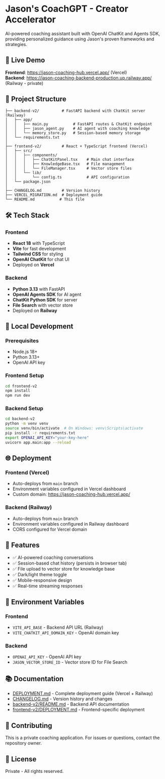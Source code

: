 # Jason's CoachGPT - Creator Accelerator

AI-powered coaching assistant built with OpenAI ChatKit and Agents SDK, providing personalized guidance using Jason's proven frameworks and strategies.

## 🚀 Live Demo

**Frontend**: https://jason-coaching-hub.vercel.app/ (Vercel)  
**Backend**: https://jason-coaching-backend-production.up.railway.app/ (Railway - private)

## 📁 Project Structure

```
├── backend-v2/          # FastAPI backend with ChatKit server (Railway)
│   ├── app/
│   │   ├── main.py           # FastAPI routes & ChatKit endpoint
│   │   ├── jason_agent.py    # AI agent with coaching knowledge
│   │   └── memory_store.py   # Session-based memory storage
│   └── requirements.txt
│
├── frontend-v2/         # React + TypeScript frontend (Vercel)
│   ├── src/
│   │   ├── components/
│   │   │   ├── ChatKitPanel.tsx    # Main chat interface
│   │   │   ├── KnowledgeBase.tsx   # File management
│   │   │   └── FileManager.tsx     # Vector store files
│   │   └── lib/
│   │       └── config.ts           # API configuration
│   └── package.json
│
├── CHANGELOG.md         # Version history
├── VERCEL_MIGRATION.md  # Deployment guide
└── README.md           # This file
```

## 🛠 Tech Stack

### Frontend
- **React 18** with TypeScript
- **Vite** for fast development
- **Tailwind CSS** for styling
- **OpenAI ChatKit** for chat UI
- Deployed on **Vercel**

### Backend
- **Python 3.13** with FastAPI
- **OpenAI Agents SDK** for AI agent
- **ChatKit Python SDK** for server
- **File Search** with vector store
- Deployed on **Railway**

## 🔧 Local Development

### Prerequisites
- Node.js 18+
- Python 3.13+
- OpenAI API key

### Frontend Setup
```bash
cd frontend-v2
npm install
npm run dev
```

### Backend Setup
```bash
cd backend-v2
python -m venv venv
source venv/bin/activate  # On Windows: venv\Scripts\activate
pip install -r requirements.txt
export OPENAI_API_KEY="your-key-here"
uvicorn app.main:app --reload
```

## 🌐 Deployment

### Frontend (Vercel)
- Auto-deploys from `main` branch
- Environment variables configured in Vercel dashboard
- Custom domain: https://jason-coaching-hub.vercel.app/

### Backend (Railway)
- Auto-deploys from `main` branch
- Environment variables configured in Railway dashboard
- CORS configured for Vercel domain

## 📝 Features

- ✅ AI-powered coaching conversations
- ✅ Session-based chat history (persists in browser tab)
- ✅ File upload to vector store for knowledge base
- ✅ Dark/light theme toggle
- ✅ Mobile-responsive design
- ✅ Real-time streaming responses

## 🔐 Environment Variables

### Frontend
- `VITE_API_BASE` - Backend API URL (Railway)
- `VITE_CHATKIT_API_DOMAIN_KEY` - OpenAI domain key

### Backend
- `OPENAI_API_KEY` - OpenAI API key
- `JASON_VECTOR_STORE_ID` - Vector store ID for File Search

## 📚 Documentation

- [DEPLOYMENT.md](./DEPLOYMENT.md) - Complete deployment guide (Vercel + Railway)
- [CHANGELOG.md](./CHANGELOG.md) - Version history and changes
- [backend-v2/README.md](./backend-v2/README.md) - Backend API documentation
- [frontend-v2/DEPLOYMENT.md](./frontend-v2/DEPLOYMENT.md) - Frontend-specific deployment

## 🤝 Contributing

This is a private coaching application. For issues or questions, contact the repository owner.

## 📄 License

Private - All rights reserved.

